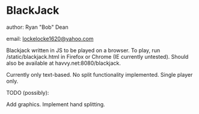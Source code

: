 # BlackJack
author: Ryan "Bob" Dean

email: lockelocke1620@yahoo.com

Blackjack written in JS to be played on a browser. 
To play, run /static/blackjack.html in Firefox or Chrome (IE currently untested).
Should also be available at havvy.net:8080/blackjack.

Currently only text-based. No split functionality implemented. Single player only.

TODO (possibly):

Add graphics.
Implement hand splitting.
